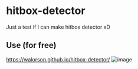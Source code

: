 # hitbox-detector
Just a test if I can make hitbox detector xD
## Use (for free)
https://walorson.github.io/hitbox-detector/
![image](https://github.com/Walorson/hitbox-detector/assets/92479353/fa344329-f13a-4152-9a9c-3ce88a9d77e5)
